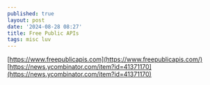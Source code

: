 ```yaml
---
published: true
layout: post
date: '2024-08-28 08:27'
title: Free Public APIs
tags: misc luv 
---
```

[https://www.freepublicapis.com](https://www.freepublicapis.com/)  
[https://news.ycombinator.com/item?id=41371170](https://news.ycombinator.com/item?id=41371170)
